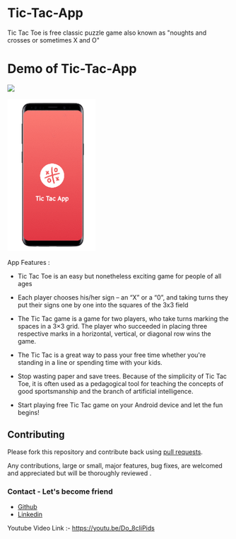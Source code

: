 # Tic-Tac-App 
Tic Tac Toe is free classic puzzle game also known as
"noughts and crosses or sometimes X and O"


# Demo of Tic-Tac-App 

 <a style="margin:20;padding:0" href="https://www.youtube.com/watch?v=efdGy3WSy-8&t=17s">
  <img src="https://raw.githubusercontent.com/mayankkasera/Movie-Stack/master/media/youtube.png" width="200" >
  </a>

  <img width="200px"   src="https://github.com/Amirkhan5949/Tic-Tac-App/blob/master/gif/gif.gif"></br>

App Features :
* Tic Tac Toe is an easy but nonetheless exciting game for people of all ages

* Each player chooses his/her sign – an “X” or a “0”, and taking turns they put their signs one by one into the squares of the 3x3 field

* The Tic Tac  game is a game for two players, who take turns marking the spaces in a 3×3 grid. 
  The player who succeeded in placing three respective marks in a horizontal, vertical, or diagonal row wins the game.
  
* The Tic Tac  is a great way to pass your free time whether you're standing in a line or spending time with your kids.

* Stop wasting paper and save trees. Because of the simplicity of Tic Tac Toe, it is often used as a pedagogical tool for 
  teaching the concepts of good sportsmanship and the branch of artificial intelligence.
  
* Start playing free Tic Tac game on your Android device and let the fun begins!




 ## Contributing

Please fork this repository and contribute back using
[pull requests](https://github.com/Amirkhan5949/ChatApp/pulls).

Any contributions, large or small, major features, bug fixes, are welcomed and appreciated
but will be thoroughly reviewed .

### Contact - Let's become friend
 - [Github](https://github.com/Amirkhan5949)
- [Linkedin](https://www.linkedin.com/in/aamir-khan-710185197/)

Youtube Video Link :-  https://youtu.be/Do_8cIiPids





